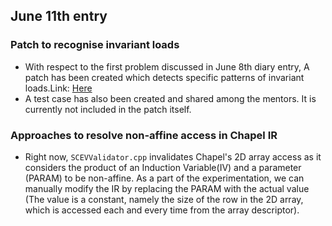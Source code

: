 ## June 11th entry

### Patch to recognise invariant loads
- With respect to the first problem discussed in June 8th diary entry, A patch has been created which detects specific patterns of invariant loads.Link: [Here](https://reviews.llvm.org/D48026)
- A test case has also been created and shared among the mentors. It is currently not included in the patch itself.


### Approaches to resolve non-affine access in Chapel IR
- Right now, `SCEVValidator.cpp` invalidates Chapel's 2D array access as it considers the product of an Induction Variable(IV) and a parameter (PARAM) to be non-affine. As a part of the experimentation, we can manually modify the IR by replacing the PARAM with the actual value (The value is a constant, namely the size of the row in the 2D array, which is accessed each and every time from the array descriptor).

